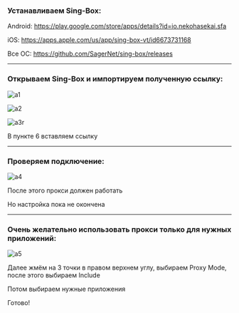 ### Устанавливаем Sing-Box:
Android: https://play.google.com/store/apps/details?id=io.nekohasekai.sfa

iOS: https://apps.apple.com/us/app/sing-box-vt/id6673731168

Все ОС: https://github.com/SagerNet/sing-box/releases

-----

### Открываем Sing-Box и импортируем полученную ссылку:
![a1](https://github.com/user-attachments/assets/5323c7f4-5e45-44dd-9cfe-1cd7ed0d2c1b)

![a2](https://github.com/user-attachments/assets/7dd5ee7f-2fd9-4258-81c2-032ca7631663)

![a3r](https://github.com/user-attachments/assets/bf683370-b5ce-4f48-abfb-5acdddc6a964)

В пункте 6 вставляем ссылку

-----

### Проверяем подключение:
![a4](https://github.com/user-attachments/assets/b1031b28-df75-4993-92f7-c1c9a0e6fb05)

После этого прокси должен работать

Но настройка пока не окончена

-----

### Очень желательно использовать прокси только для нужных приложений:
![a5](https://github.com/user-attachments/assets/ded0c2bb-09b6-47f9-82ff-f221fef2ad6a)

Далее жмём на 3 точки в правом верхнем углу, выбираем Proxy Mode, после этого выбираем Include

Потом выбираем нужные приложения

Готово!
